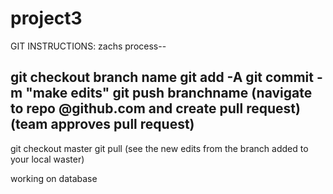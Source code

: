 # project3

GIT INSTRUCTIONS:
zachs process--

git checkout branch name
git add -A
git commit -m "make edits"
git push branchname
(navigate to repo @github.com and create pull request)
(team approves pull request)
---
git checkout master
git pull
(see the new edits from the branch added to your local waster)

working on database